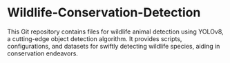 # Wildlife-Conservation-Detection
This Git repository contains files for wildlife animal detection using YOLOv8, a cutting-edge object detection algorithm. It provides scripts, configurations, and datasets for swiftly detecting wildlife species, aiding in conservation endeavors.
